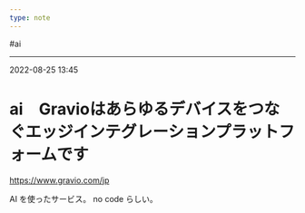 ```yaml
---
type: note
---
```


#ai

---
2022-08-25  13:45

# ai　Gravioはあらゆるデバイスをつなぐエッジインテグレーションプラットフォームです


https://www.gravio.com/jp

AI を使ったサービス。
no code らしい。

